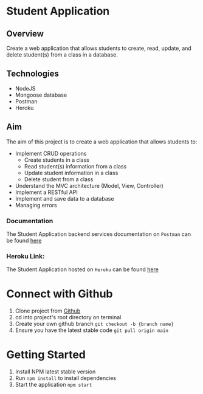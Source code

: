 # Student Application

## Overview
Create a web application that allows students to create, read, update, and delete student(s) from a class in a database. 

## Technologies
- NodeJS
- Mongoose database
- Postman
- Heroku

## Aim
The aim of this project is to create a web application that allows students to:
- Implement CRUD operations
    - Create students in a class
    - Read student(s) information from a class
    - Update student information in a class
    - Delete student from a class
- Understand the MVC architecture (Model, View, Controller)
- Implement a RESTful API
- Implement and save data to a database
- Managing errors

### Documentation
The Student Application backend services documentation on `Postman` can be found [here](https://documenter.getpostman.com/view/15642679/UyrAFHTr)

### Heroku Link:
The Student Application hosted on `Heroku` can be found [here](https://github.com/ijoe7/studentApp-backend.git)

# Connect with Github
1. Clone project from [Github]()
2. cd into project's root directory on terminal
3. Create your own github branch `git checkout -b {branch name}`
4. Ensure you have the latest stable code `git pull origin main`

# Getting Started
1. Install NPM latest stable version
2. Run `npm install` to install dependencies
3. Start the application `npm start`
